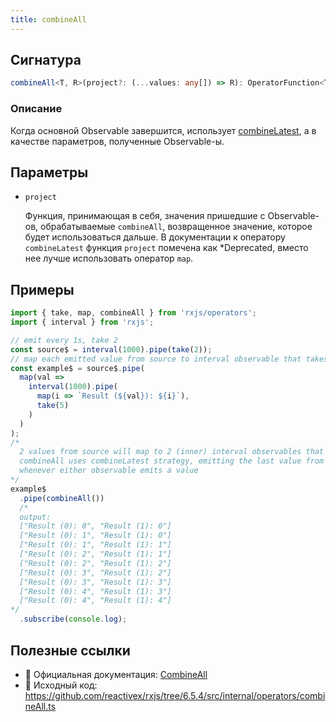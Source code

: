 ```yaml
---
title: combineAll
---
```


## Сигнатура

```typescript
combineAll<T, R>(project?: (...values: any[]) => R): OperatorFunction<T, R>
```

### Описание

Когда основной Observable завершится, использует [combineLatest](api/operators/creation/combine-latest), а в качестве параметров, полученные Observable-ы.

## Параметры

- `project`

  Функция, принимающая в себя, значения пришедшие с Observable-ов, обрабатываемые `combineAll`, возвращенное значение, которое будет использоваться дальше. В документации к оператору `combineLatest` функция `project` помечена как *Deprecated, вместо нее лучше использовать оператор `map`.

## Примеры

```typescript
import { take, map, combineAll } from 'rxjs/operators';
import { interval } from 'rxjs';

// emit every 1s, take 2
const source$ = interval(1000).pipe(take(2));
// map each emitted value from source to interval observable that takes 5 values
const example$ = source$.pipe(
  map(val =>
    interval(1000).pipe(
      map(i => `Result (${val}): ${i}`),
      take(5)
    )
  )
);
/*
  2 values from source will map to 2 (inner) interval observables that emit every 1s.
  combineAll uses combineLatest strategy, emitting the last value from each
  whenever either observable emits a value
*/
example$
  .pipe(combineAll())
  /*
  output:
  ["Result (0): 0", "Result (1): 0"]
  ["Result (0): 1", "Result (1): 0"]
  ["Result (0): 1", "Result (1): 1"]
  ["Result (0): 2", "Result (1): 1"]
  ["Result (0): 2", "Result (1): 2"]
  ["Result (0): 3", "Result (1): 2"]
  ["Result (0): 3", "Result (1): 3"]
  ["Result (0): 4", "Result (1): 3"]
  ["Result (0): 4", "Result (1): 4"]
*/
  .subscribe(console.log);
```

## Полезные ссылки

- 📰 Официальная документация: [CombineAll](https://rxjs.dev/api/operators/combineAll)
- 📁 Исходный код: https://github.com/reactivex/rxjs/tree/6.5.4/src/internal/operators/combineAll.ts
